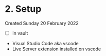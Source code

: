 # 2. Setup
Created Sunday 20 February 2022
- [ ] in vault

- Visual Studio Code aka vscode
- Live Server extension installed on vscode